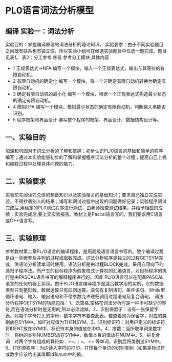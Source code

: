 # PL0语言词法分析模型
## 编译 实验一：词法分析
实验目的：掌握编译原理的词法分析的理论知识。
实验要求：由于不同实验题目之间既有联系也有独立性，所以实验小组可在候选实验题目中任选一题完成。题目见表1。 
表2：分工参考
序号	参考分工模块	具体内容
- 1 正规表达式→NFA	编写一个模块，输入一个正规表达式，输出与其等价的有限自动机。
- 2 有限自动机的确定化	编写一个模块，将一个非确定有限自动机转换为确定有限自动机。
- 3 确定有限自动机的最小化	编写一个模块，根据一个正规表达式构造最少状态的确定有限自动机。
- 4 模拟DFA	编写一个模块，模拟最少状态的确定有限自动机，判断输入串能否识别。
- 5 程序框架和界面设计	编写整个程序的框架、界面设计、数据结构设计等。

## 一、实验目的
加深和巩固对于词法分析的了解和掌握；初步认识PL/0语言的基础和简单的程序编写；通过本实验能够初步的了解和掌握程序词法分析的整个过程；提高自己上机和编程过程中处理具体问题的能力。
## 二、实验要求
实验前先阅读完总体的预备知识以及实验相关的基础知识；要求自己独立完成实验，不得抄袭别人的结果；编写和调试过程中出现的问题做好记录；实验程序调试完成后,用给定的PL0测试程序进行测试，由老师检查测试结果，并给予相应的成绩；实验完成后,要上交实验报告。教材上是Pascal语言写的，我们要求用C语言或C++语言写。
## 三、实验原理
参考教材第二章PL/O语言的编译程序，是用高级语言语言书写的。整个编译过程是由一些嵌套及并列的过程或函数完成。词法分析程序是独立的过程GETSYM完成，供语法分析读单词时使用。语法分析是由过程BLOCK完成。采用自顶向下的递归子程序法。所产生的目标程序为假象栈式计算机的汇编语言。对目标程序的执行是由PASCAL语言书写的解释程序进行的。因此 PL/O语言可以在配备PASCAL语言的任何机器上实现。由于PL/O语言编译程序是适合教学用的实例，它的数据类型只有整形数，数据运算只有四则运算。语句有复制语句、条件语句、While型循环语句、输入、输出语句和不带参数允许递归调用过程语句及复合语句。
词法分析程序GETSYM的功能包括：1、滤空格,空格在词法分析时是一种不可缺少的界符,而在语法分析时是无用的,所以必须滤掉。2、识别保留子：设有一张保留字表。对每个字母打头的字母、数字字符串要查此表。若查着则为保留字，对应的类别放在SYM中。如IF对应值为THENSYM。3、识别标识符：对用户定义的标识符将IDENT放在SYM中，标识符本身的值放在ID中。4、拼数：当所取单词是数字时，将树的类别NUMBER放在SYM中，数值本身的值放在NUM中。5、拼复合词：对两个字符组成的算符如：>=、：=、<= 等单词，识别后将类别送SYM中。6、打印源程序：为边读入字符边打印。打印每个单词的识别类别（如果是标识符或数字应该给出其值即id和num中的值。
